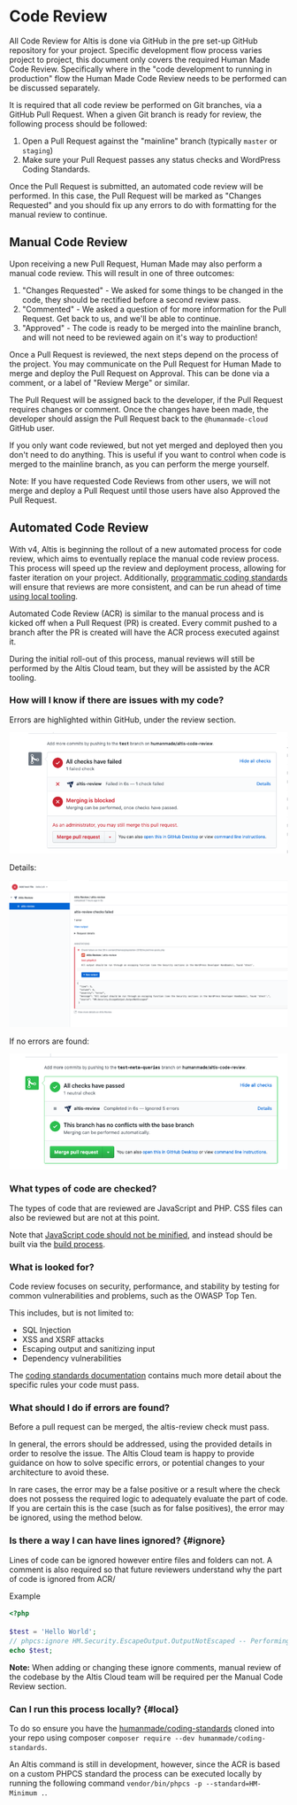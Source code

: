 # Code Review

All Code Review for Altis is done via GitHub in the pre set-up GitHub repository for your project. Specific development flow process varies project to project, this document only covers the required Human Made Code Review. Specifically where in the "code development to running in production" flow the Human Made Code Review needs to be performed can be discussed separately.

It is required that all code review be performed on Git branches, via a GitHub Pull Request. When a given Git branch is ready for review, the following process should be followed:

1. Open a Pull Request against the "mainline" branch (typically `master` or `staging`)
1. Make sure your Pull Request passes any status checks and WordPress Coding Standards.

Once the Pull Request is submitted, an automated code review will be performed. In this case, the Pull Request will be marked as "Changes Requested" and you should fix up any errors to do with formatting for the manual review to continue.

## Manual Code Review
Upon receiving a new Pull Request, Human Made may also perform a manual code review. This will result in one of three outcomes:

1. "Changes Requested" - We asked for some things to be changed in the code, they should be rectified before a second review pass.
1. "Commented" - We asked a question of for more information for the Pull Request. Get back to us, and we'll be able to continue.
1. "Approved" - The code is ready to be merged into the mainline branch, and will not need to be reviewed again on it's way to production!

Once a Pull Request is reviewed, the next steps depend on the process of the project. You may communicate on the Pull Request for Human Made to merge and deploy the Pull Request on Approval. This can be done via a comment, or a label of "Review Merge" or similar.

The Pull Request will be assigned back to the developer, if the Pull Request requires changes or comment. Once the changes have been made, the developer should assign the Pull Request back to the `@humanmade-cloud` GitHub user.

If you only want code reviewed, but not yet merged and deployed then you don't need to do anything. This is useful if you want to control when code is merged to the mainline branch, as you can perform the merge yourself.

Note: If you have requested Code Reviews from other users, we will not merge and deploy a Pull Request until those users have also Approved the Pull Request.


## Automated Code Review

With v4, Altis is beginning the rollout of a new automated process for code review, which aims to eventually replace the manual code review process. This process will speed up the review and deployment process, allowing for faster iteration on your project. Additionally, [programmatic coding standards](./standards.md) will ensure that reviews are more consistent, and can be run ahead of time [using local tooling](#local).

Automated Code Review (ACR) is similar to the manual process and is kicked off when a Pull Request (PR) is created. Every commit pushed to a branch after the PR is created will have the ACR process executed against it.

During the initial roll-out of this process, manual reviews will still be performed by the Altis Cloud team, but they will be assisted by the ACR tooling.


### How will I know if there are issues with my code?

Errors are highlighted within GitHub, under the review section.

![](../assets/altis-review-pr-failed.png)

Details:

![](../assets/altis-review-pr-failed-details.png)

If no errors are found:

![](../assets/altis-review-pr.png)


### What types of code are checked?

The types of code that are reviewed are JavaScript and PHP. CSS files can also be reviewed but are not at this point.

Note that [JavaScript code should not be minified](./minified-code.md), and instead should be built via the [build process](docs://cloud/build-scripts.md).


### What is looked for?

Code review focuses on security, performance, and stability by testing for common vulnerabilities and problems, such as the OWASP Top Ten.

This includes, but is not limited to:

- SQL Injection
- XSS and XSRF attacks
- Escaping output and sanitizing input
- Dependency vulnerabilities

The [coding standards documentation](./standards) contains much more detail about the specific rules your code must pass.

### What should I do if errors are found?

Before a pull request can be merged, the altis-review check must pass.

In general, the errors should be addressed, using the provided details in order to resolve the issue. The Altis Cloud team is happy to provide guidance on how to solve specific errors, or potential changes to your architecture to avoid these.

In rare cases, the error may be a false positive or a result where the check does not possess the required logic to adequately evaluate the part of code. If you are certain this is the case (such as for false positives), the error may be ignored, using the method below.


### Is there a way I can have lines ignored? {#ignore}

Lines of code can be ignored however entire files and folders can not. A comment is also required so that future reviewers understand why the part of code is ignored from ACR/

Example
```php
<?php

$test = 'Hello World';
// phpcs:ignore HM.Security.EscapeOutput.OutputNotEscaped -- Performing an example so we need to ignore the following line.
echo $test;
```

**Note:** When adding or changing these ignore comments, manual review of the codebase by the Altis Cloud team will be required per the Manual Code Review section.


### Can I run this process locally? {#local}

To do so ensure you have the [humanmade/coding-standards](https://github.com/humanmade/coding-standards) cloned into your repo using composer `composer require --dev humanmade/coding-standards`.

An Altis command is still in development, however, since the ACR is based on a custom PHPCS standard the process can be executed locally by running the following command `vendor/bin/phpcs -p --standard=HM-Minimum .`.
